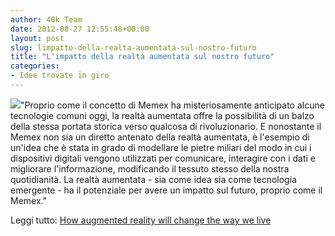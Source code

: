 ```yaml
---
author: 40k Team
date: 2012-08-27 12:55:48+00:00
layout: post
slug: limpatto-della-realta-aumentata-sul-nostro-futuro
title: "L'impatto della realtà aumentata sul nostro futuro"
categories:
- Idee trovate in giro
---
```


![](http://40k.it/wp-content/uploads/2012/08/minorityreport-520x245.jpeg)"Proprio come il concetto di Memex ha misteriosamente anticipato alcune tecnologie comuni oggi, la realtà aumentata offre la possibilità di un balzo della stessa portata storica verso qualcosa di rivoluzionario. E nonostante  il Memex non sia un diretto antenato della realtà aumentata, è l'esempio di un'idea che è stata in grado di modellare le pietre miliari del modo in cui i dispositivi digitali vengono utilizzati per comunicare, interagire con i dati e migliorare l'informazione, modificando il tessuto stesso della nostra quotidianità. La realtà aumentata - sia come idea sia come tecnologia emergente - ha il potenziale per avere un impatto sul futuro, proprio come il Memex."

Leggi tutto: [How augmented reality will change the way we live](http://thenextweb.com/insider/2012/08/25/how-augmented-reality-will-change-way-live/)
